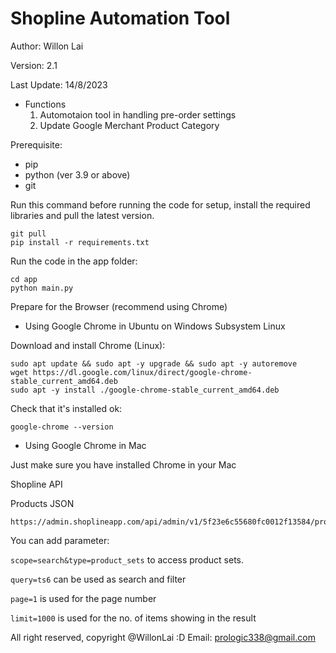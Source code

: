 # Shopline Automation Tool

Author: Willon Lai

Version: 2.1

Last Update: 14/8/2023

- Functions
  1. Automotaion tool in handling pre-order settings
  2. Update Google Merchant Product Category

Prerequisite:

* pip
* python (ver 3.9 or above)
* git

Run this command before running the code for setup, install the required libraries and pull the latest version.

```
git pull
pip install -r requirements.txt   
```

Run the code in the app folder:

```
cd app
python main.py

```

Prepare for the Browser (recommend using Chrome)

* Using Google Chrome in Ubuntu on Windows Subsystem Linux

Download and install Chrome (Linux):

```
sudo apt update && sudo apt -y upgrade && sudo apt -y autoremove
wget https://dl.google.com/linux/direct/google-chrome-stable_current_amd64.deb
sudo apt -y install ./google-chrome-stable_current_amd64.deb
```

Check that it's installed ok:

```
google-chrome --version
```

* Using Google Chrome in Mac

Just make sure you have installed Chrome in your Mac

Shopline API

Products JSON

```
https://admin.shoplineapp.com/api/admin/v1/5f23e6c55680fc0012f13584/products?
```

You can add parameter:

`scope=search&type=product_sets` to access product sets.

`query=ts6` can be used as search and filter

`page=1` is used for the page number

`limit=1000` is used for the no. of items showing in the result

All right reserved, copyright @WillonLai :D
Email: prologic338@gmail.com
